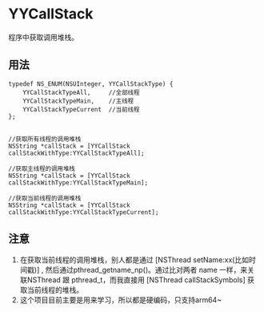 # YYCallStack
程序中获取调用堆栈。  

## 用法
```
typedef NS_ENUM(NSUInteger, YYCallStackType) {
    YYCallStackTypeAll,     //全部线程
    YYCallStackTypeMain,    //主线程
    YYCallStackTypeCurrent  //当前线程
};


//获取所有线程的调用堆栈
NSString *callStack = [YYCallStack callStackWithType:YYCallStackTypeAll];

//获取主线程的调用堆栈
NSString *callStack = [YYCallStack callStackWithType:YYCallStackTypeMain];

//获取当前线程的调用堆栈
NSString *callStack = [YYCallStack callStackWithType:YYCallStackTypeCurrent];

```
## 注意 
1. 在获取当前线程的调用堆栈，别人都是通过 [NSThread setName:xx(比如时间戳)] , 然后通过pthread_getname_np()。通过比对两者 name 一样，来关联NSThread 跟 pthread_t，而我直接用 [NSThread callStackSymbols] 获取当前线程的堆栈。
2. 这个项目目前主要是用来学习，所以都是硬编码，只支持arm64~ 



